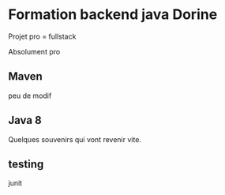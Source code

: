 # Formation backend java Dorine

Projet pro = fullstack

Absolument pro

## Maven

peu de modif

## Java 8

Quelques souvenirs qui vont revenir vite.

## testing

junit